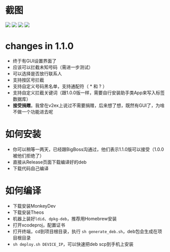 # 截图
![](https://laoyur.com/dl/ios/callkiller/photo_2018-07-20_18-29-32.jpg])
![](https://laoyur.com/dl/ios/callkiller/photo_2018-07-20_18-29-21.jpg)
![](https://laoyur.com/dl/ios/callkiller/photo_2018-07-20_18-29-27.jpg)
![](https://laoyur.com/dl/ios/callkiller/photo_2018-07-20_18-28-50.jpg)

# changes in 1.1.0
  * 终于有GUI设置界面了
  * 应该可以拦截未知号码（需进一步测试）
  * 可以选择是否放行联系人
  * 支持按区号拦截
  * 支持自定义号码黑名单，支持通配符（ * 和 ? ）
  * 支持自定义拦截关键词（跟1.0.0版一样，需要自行安装助手类App来写入标签数据库）
  * **接受捐赠**。我曾在v2ex上说过不需要捐赠，后来想了想，既然有GUI了，为啥不做一个功能进去呢

# 如何安装
  * 你可以稍等一两天，已经跟BigBoss沟通过，他们表示1.1.0版可以接受（1.0.0被他们拒绝了）
  * 直接从Release页面下载编译好的deb
  * 下载代码自己编译

# 如何编译
  * 下载安装MonkeyDev
  * 下载安装Theos
  * 机器上装好`ldid`、`dpkg-deb`，推荐用Homebrew安装
  * 打开xcodeproj，配置证书
  * 打开终端，cd到项目根目录，执行 `sh generate_deb.sh`，deb包会生成在项目根目录
  * `sh deploy.sh DEVICE_IP`，可以快速把deb scp到手机上安装
